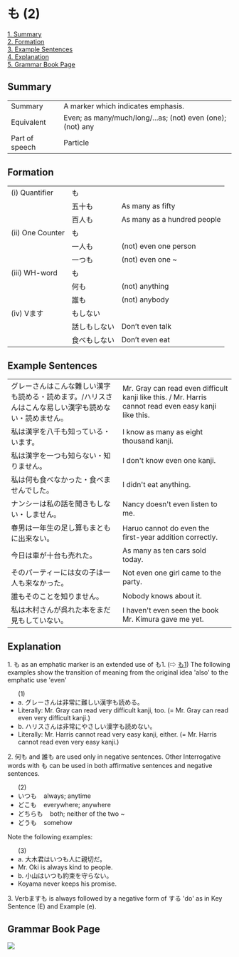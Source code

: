 # も (2)

[1. Summary](#summary)<br>
[2. Formation](#formation)<br>
[3. Example Sentences](#example-sentences)<br>
[4. Explanation](#explanation)<br>
[5. Grammar Book Page](#grammar-book-page)<br>


## Summary

<table><tr>   <td>Summary</td>   <td>A marker which indicates emphasis.</td></tr><tr>   <td>Equivalent</td>   <td>Even; as many/much/long/...as; (not) even (one); (not) any</td></tr><tr>   <td>Part of speech</td>   <td>Particle</td></tr></table>

## Formation

<table class="table"> <tbody><tr class="tr head"> <td class="td"><span class="numbers">(i)</span> <span> <span class="bold">Quantifier</span></span></td> <td class="td"><span class="concept">も</span> </td> <td class="td"><span>&nbsp;</span></td> </tr> <tr class="tr"> <td class="td"><span>&nbsp;</span></td> <td class="td"><span>五十<span class="concept">も</span></span> </td> <td class="td"><span>As    many as fifty</span></td> </tr> <tr class="tr"> <td class="td"><span>&nbsp;</span></td> <td class="td"><span>百人<span class="concept">も</span></span> </td> <td class="td"><span>As    many as a hundred people</span></td> </tr> <tr class="tr head"> <td class="td"><span class="numbers">(ii)</span> <span> <span class="bold">One Counter</span></span></td> <td class="td"><span class="concept">も</span> </td> <td class="td"><span>&nbsp;</span></td> </tr> <tr class="tr"> <td class="td"><span>&nbsp;</span></td> <td class="td"><span>一人<span class="concept">も</span></span> </td> <td class="td"><span>(not)    even one person</span></td> </tr> <tr class="tr"> <td class="td"><span>&nbsp;</span></td> <td class="td"><span>一つ<span class="concept">も</span></span> </td> <td class="td"><span>(not)    even one ~</span></td> </tr> <tr class="tr head"> <td class="td"><span class="numbers">(iii)</span> <span> <span class="bold">WH-word</span></span></td> <td class="td"><span class="concept">も</span> </td> <td class="td"><span>&nbsp;</span></td> </tr> <tr class="tr"> <td class="td"><span>&nbsp;</span></td> <td class="td"><span>何<span class="concept">も</span></span> </td> <td class="td"><span>(not)    anything</span></td> </tr> <tr class="tr"> <td class="td"><span>&nbsp;</span></td> <td class="td"><span>誰<span class="concept">も</span></span> </td> <td class="td"><span>(not)    anybody</span></td> </tr> <tr class="tr head"> <td class="td"><span class="numbers">(iv)</span> <span> <span class="bold">Vます</span></span></td> <td class="td"><span class="concept">もしない</span> </td> <td class="td"><span>&nbsp;</span></td> </tr> <tr class="tr"> <td class="td"><span>&nbsp;</span></td> <td class="td"><span>話し<span class="concept">もしない</span></span> </td> <td class="td"><span>Don’t    even talk</span></td> </tr> <tr class="tr"> <td class="td"><span>&nbsp;</span></td> <td class="td"><span>食べ<span class="concept">もしない</span></span> </td> <td class="td"><span>Don’t    even eat</span></td> </tr></tbody></table>

## Example Sentences

<table><tr>   <td>グレーさんはこんな難しい漢字も読める・読めます。/ハリスさんはこんな易しい漢字も読めない・読めません。</td>   <td>Mr. Gray can read even difficult kanji like this. / Mr. Harris cannot read even easy kanji like this.</td></tr><tr>   <td>私は漢字を八千も知っている・います。</td>   <td>I know as many as eight thousand kanji.</td></tr><tr>   <td>私は漢字を一つも知らない・知りません。</td>   <td>I don't know even one kanji.</td></tr><tr>   <td>私は何も食べなかった・食べませんでした。</td>   <td>I didn't eat anything.</td></tr><tr>   <td>ナンシーは私の話を聞きもしない・しません。</td>   <td>Nancy doesn't even listen to me.</td></tr><tr>   <td>春男は一年生の足し算もまともに出来ない。</td>   <td>Haruo cannot do even the first-year addition correctly.</td></tr><tr>   <td>今日は車が十台も売れた。</td>   <td>As many as ten cars sold today.</td></tr><tr>   <td>そのパーティーには女の子は一人も来なかった。</td>   <td>Not even one girl came to the party.</td></tr><tr>   <td>誰もそのことを知りません。</td>   <td>Nobody knows about it.</td></tr><tr>   <td>私は木村さんが呉れた本をまだ見もしていない。</td>   <td>I haven't even seen the book Mr. Kimura gave me yet.</td></tr></table>

## Explanation

<p>1. <span class="cloze">も</span> as an emphatic marker is an extended use of も1. (⇨ <a href="#㊦ も (1)">も1</a>) The following examples show the transition of meaning from the original idea 'also' to the emphatic use 'even'</p>  <ul>(1) <li>a. グレーさんは非常に難しい漢字<span class="cloze">も</span>読める。</li> <li>Literally: Mr. Gray can read very difficult kanji, too. (= Mr. Gray can read even very difficult kanji.)</li> <div class="divide"></div> <li>b. ハリスさんは非常にやさしい漢字<span class="cloze">も</span>読めない。</li> <li>Literally: Mr. Harris cannot read very easy kanji, either. (= Mr. Harris cannot read even very easy kanji.)</li> </ul>  <p>2. 何<span class="cloze">も</span> and 誰<span class="cloze">も</span> are used only in negative sentences. Other Interrogative words with <span class="cloze">も</span> can be used in both affirmative sentences and negative sentences.</p>  <ul>(2) <li>いつ<span class="cloze">も</span>&nbsp;&nbsp;&nbsp;&nbsp;always; anytime</li> <div class="divide"></div> <li>どこ<span class="cloze">も</span>&nbsp;&nbsp;&nbsp;&nbsp;everywhere; anywhere</li> <div class="divide"></div> <li>どちら<span class="cloze">も</span>&nbsp;&nbsp;&nbsp;&nbsp;both; neither of the two ~</li> <div class="divide"></div> <li>どう<span class="cloze">も</span>&nbsp;&nbsp;&nbsp;&nbsp;somehow</li> </ul>  <p>Note the following examples:</p>  <ul>(3) <li>a. 大木君はいつ<span class="cloze">も</span>人に親切だ。</li> <li>Mr. Oki is always kind to people.</li> <div class="divide"></div> <li>b. 小山はいつ<span class="cloze">も</span>約束を守らない。</li> <li>Koyama never keeps his promise.</li> </ul>  <p>3. Verbます<span class="cloze">も</span> is always followed by a negative form of する 'do' as in Key Sentence (E) and Example (e).</p>

## Grammar Book Page

![](../img/Basicも2.png)

